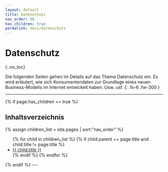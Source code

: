 ```yaml
---
layout: default
title: Datenschutz
nav_order: 80
has_children: true
permalink: docs/datenschutz
---
```


# Datenschutz
{:.no_toc}

Die folgenden Seiten gehen im Details auf das Thema Datenschutz ein. Es wird erläutert, wie sich Konsumentendaten zur Grundlage eines neuen Business-Modells im Internet entwickelt haben. Usw. usf.
{: .fs-6 .fw-300 }

---
{% if page.has_children == true %}
## Inhaltsverzeichnis
{% assign children_list = site.pages | sort:"nav_order" %}
<ul>
  {% for child in children_list %}
    {% if child.parent == page.title and child.title != page.title %}
    <li>
      <a href="{{ child.url | absolute_url }}">{{ child.title }}</a>
    </li>
    {% endif %}
  {% endfor %}
</ul>
{% endif %}
---
